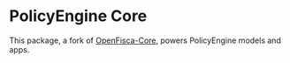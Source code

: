# PolicyEngine Core

This package, a fork of [OpenFisca-Core](https://github.com/OpenFisca/OpenFisca-Core), powers PolicyEngine models and apps.
